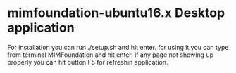 # mimfoundation-ubuntu16.x Desktop application
For installation you can run ./setup.sh and hit enter. for using it you can type from terminal MIMFoundation and hit enter. if any page not showing up properly you can hit button F5 for refreshin application.
